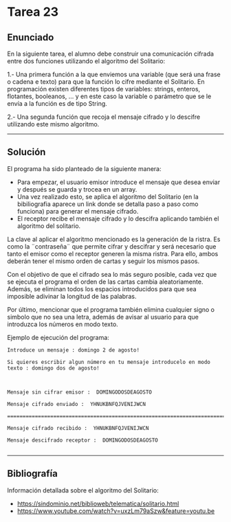 ﻿# Tarea 23

## Enunciado
En la siguiente tarea, el alumno debe construir una comunicación cifrada entre dos funciones
utilizando el algoritmo del Solitario:

1.- Una primera función a la que enviemos una variable (que será una frase o cadena e texto) para que la
función lo cifre mediante el Solitario. En programación existen diferentes tipos de variables: strings,
enteros, flotantes, booleanos, ... y en este caso la variable o parámetro que se le envía a la función es de
tipo String.

2.- Una segunda función que recoja el mensaje cifrado y lo descifre utilizando este mismo algoritmo.
___

## Solución
El programa ha sido planteado de la siguiente manera:
- Para empezar, el usuario emisor introduce el mensaje que 
desea enviar y después se guarda y trocea en un array. 
- Una vez realizado esto, se aplica el algoritmo del Solitario (en la bibiliografia aparece un link donde se detalla paso a paso como funciona)
para generar el mensaje cifrado.
- El receptor recibe el mensaje cifrado y lo descifra aplicando también el algoritmo del solitario.

La clave al aplicar el algoritmo mencionado es la generación de la ristra. Es como la ¨contraseña¨ 
que permite cifrar y descifrar y será necesario que tanto el emisor como el receptor generen la misma ristra. 
Para ello, ambos deberán tener el mismo orden de cartas y seguir los mismos pasos. 

Con el objetivo de que el cifrado sea lo más seguro posible, cada vez que se ejecuta el programa el orden de las cartas cambia aleatoriamente. Además, se eliminan todos los espacios introducidos para que sea imposible adivinar la longitud de las palabras.

Por último, mencionar que el programa también elimina cualquier signo o simbolo que no sea una letra, además de avisar al usuario para que introduzca los números en modo texto.

Ejemplo de ejecución del programa:

```
Introduce un mensaje : domingo 2 de agosto!

Si quieres escribir algun número en tu mensaje introducelo en modo texto : domingo dos de agosto!



Mensaje sin cifrar emisor :  DOMINGODOSDEAGOSTO

Mensaje cifrado enviado :  YHNUKBNFQJVENIJWCN

=========================================================================

Mensaje cifrado recibido :  YHNUKBNFQJVENIJWCN

Mensaje descifrado receptor :  DOMINGODOSDEAGOSTO
                
```
___

## Bibliografía
Información detallada sobre el algoritmo del Solitario:
- https://sindominio.net/biblioweb/telematica/solitario.html
- https://www.youtube.com/watch?v=uxzLm79aSzw&feature=youtu.be
